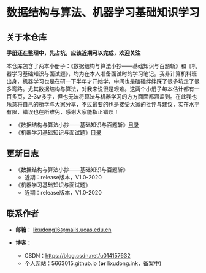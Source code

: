 # 数据结构与算法、机器学习基础知识学习

## 关于本仓库

**手册还在整理中，先占坑，应该近期可以完成，欢迎关注**

本仓库包含了两本小册子：《数据结构与算法小抄——基础知识与百题斩》和《机器学习基础知识与面试题》，均为在本人准备面试时的学习笔记。我非计算机科班出身，机器学习也是在研一下半年才开始学，中间也是磕磕绊绊踩了很多坑走了很多弯路。尤其数据结构与算法，对我来说很是艰难。这两个小册子每本估计都有一百多页，2-3w多字，但也无法将算法与机器学习的方方面面都涵盖到。在此我也乐意将自己的所学与大家分享，不过最要的也是接受大家的批评与建议，实在水平有限，错误也在所难免，感谢大家能指正错误！

- 《数据结构与算法小抄——基础知识与百题斩》[目录]([https://github.com/5663015/data-structure-machine-learning-interview/blob/master/%E6%95%B0%E6%8D%AE%E7%BB%93%E6%9E%84%E4%B8%8E%E7%AE%97%E6%B3%95%E5%B0%8F%E6%8A%84%E7%9B%AE%E5%BD%95.md](https://github.com/5663015/data-structure-machine-learning-interview/blob/master/数据结构与算法小抄目录.md))
- 《机器学习基础知识与面试题》[目录]([https://github.com/5663015/data-structure-machine-learning-interview/blob/master/%E6%9C%BA%E5%99%A8%E5%AD%A6%E4%B9%A0%E5%9F%BA%E7%A1%80%E7%9F%A5%E8%AF%86%E4%B8%8E%E9%9D%A2%E8%AF%95%E9%A2%98%E7%9B%AE%E5%BD%95.md](https://github.com/5663015/data-structure-machine-learning-interview/blob/master/机器学习基础知识与面试题目录.md))

## 更新日志

- 《数据结构与算法小抄——基础知识与百题斩》
  - 近期：release版本，V1.0-2020
- 《机器学习基础知识与面试题》
  - 近期：release版本，V1.0-2020

## 联系作者

- **邮箱：** lixudong16@mails.ucas.edu.cn

- **博客：**
  - CSDN：https://blog.csdn.net/u014157632
  - 个人网站：5663015.github.io  (**or**    lixudong.ink，备案中)